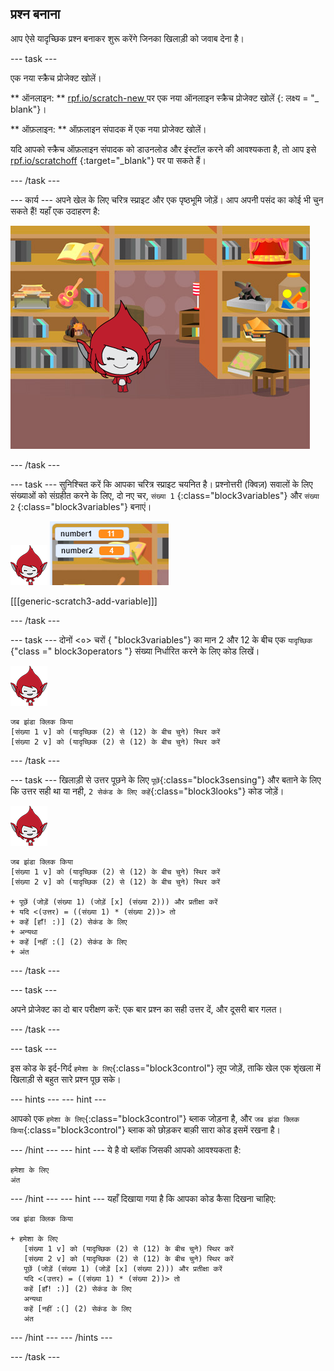 ## प्रश्न बनाना

आप ऐसे यादृच्छिक प्रश्न बनाकर शुरू करेंगे जिनका खिलाड़ी को जवाब देना है।

\--- task \---

एक नया स्क्रैच प्रोजेक्ट खोलें।

** ऑनलाइन: ** [ rpf.io/scratch-new ](http://rpf.io/scratch-new) पर एक नया ऑनलाइन स्क्रैच प्रोजेक्ट खोलें {: लक्ष्य = "_ blank"}।

** ऑफ़लाइन: ** ऑफ़लाइन संपादक में एक नया प्रोजेक्ट खोलें।

यदि आपको स्क्रैच ऑफ़लाइन संपादक को डाउनलोड और इंस्टॉल करने की आवश्यकता है, तो आप इसे [rpf.io/scratchoff](http://rpf.io/scratchoff) {:target="_blank"} पर पा सकते हैं।

\--- /task \---

\--- कार्य \--- अपने खेल के लिए चरित्र स्प्राइट और एक पृष्ठभूमि जोड़ें। आप अपनी पसंद का कोई भी चुन सकते हैं! यहाँ एक उदाहरण है:

![स्क्रीनशॉट](images/brain-setting.png)

\--- /task \---

\--- task \--- सुनिश्चित करें कि आपका चरित्र स्प्राइट चयनित है। प्रश्नोत्तरी (क्विज़) सवालों के लिए संख्याओं को संग्रहीत करने के लिए, दो नए चर, ` संख्या
 1 ` {:class="block3variables"} और ` संख्या 2 ` {:class="block3variables"} बनाएं।

![स्क्रीनशॉट](images/giga-sprite.png) ![स्क्रीनशॉट](images/brain-variables.png)

[[[generic-scratch3-add-variable]]]

\--- /task \---

\--- task \--- दोनों <०> चरों </code> {<class> "block3variables"} का मान 2 और 12 के बीच एक ` यादृच्छिक ` {"class =" block3operators "} संख्या निर्धारित करने के लिए कोड लिखें।

![स्क्रीनशॉट](images/giga-sprite.png)

```blocks3
जब झंडा क्लिक किया
[संख्या 1 v] को (यादृच्छिक (2) से (12) के बीच चुने) स्थिर करें 
[संख्या 2 v] को (यादृच्छिक (2) से (12) के बीच चुने) स्थिर करें
```

\--- /task \---

\--- task \--- खिलाड़ी से उत्तर पूछने के लिए `पूछें`{:class="block3sensing"} और बताने के लिए कि उत्तर सही था या नही, `2 सेकंड के लिए कहें`{:class="block3looks"} कोड जोड़ें।

![स्क्रीनशॉट](images/giga-sprite.png)

```blocks3
जब झंडा क्लिक किया
[संख्या 1 v] को (यादृच्छिक (2) से (12) के बीच चुने) स्थिर करें 
[संख्या 2 v] को (यादृच्छिक (2) से (12) के बीच चुने) स्थिर करें

+ पूछें (जोड़ें (संख्या 1) (जोड़ें [x] (संख्या 2))) और प्रतीक्षा करें 
+ यदि <(उत्तर) = ((संख्या 1) * (संख्या 2))> तो
+ कहें [हाँ! :)] (2) सेकंड के लिए
+ अन्यथा
+ कहें [नहीं :(] (2) सेकंड के लिए
+ अंत
```

\--- /task \---

\--- task \---

अपने प्रोजेक्ट का दो बार परीक्षण करें: एक बार प्रश्न का सही उत्तर दें, और दूसरी बार गलत।

\--- /task \---

\--- task \---

इस कोड के इर्द-गिर्द `हमेशा के लिए`{:class="block3control"} लूप जोड़ें, ताकि खेल एक शृंखला में खिलाड़ी से बहुत सारे प्रश्न पूछ सके।

\--- hints \--- \--- hint \---

आपको एक `हमेशा के लिए`{:class="block3control"} ब्लाक जोड़ना है, और `जब झंडा क्लिक किया`{:class="block3control"} ब्लाक को छोड़कर बाक़ी सारा कोड इसमें रखना है।

\--- /hint \--- \--- hint \--- ये है वो ब्लॉक जिसकी आपको आवश्यकता है:

```blocks3
हमेशा के लिए
अंत
```

\--- /hint \--- \--- hint \--- यहाँ दिखाया गया है कि आपका कोड कैसा दिखना चाहिए:

```blocks3
जब झंडा क्लिक किया

+ हमेशा के लिए 
   [संख्या 1 v] को (यादृच्छिक (2) से (12) के बीच चुने) स्थिर करें 
   [संख्या 2 v] को (यादृच्छिक (2) से (12) के बीच चुने) स्थिर करें
   पूछें (जोड़ें (संख्या 1) (जोड़ें [x] (संख्या 2))) और प्रतीक्षा करें 
   यदि <(उत्तर) = ((संख्या 1) * (संख्या 2))> तो
   कहें [हाँ! :)] (2) सेकंड के लिए
   अन्यथा
   कहें [नहीं :(] (2) सेकंड के लिए
   अंत
```

\--- /hint \--- \--- /hints \---

\--- /task \---